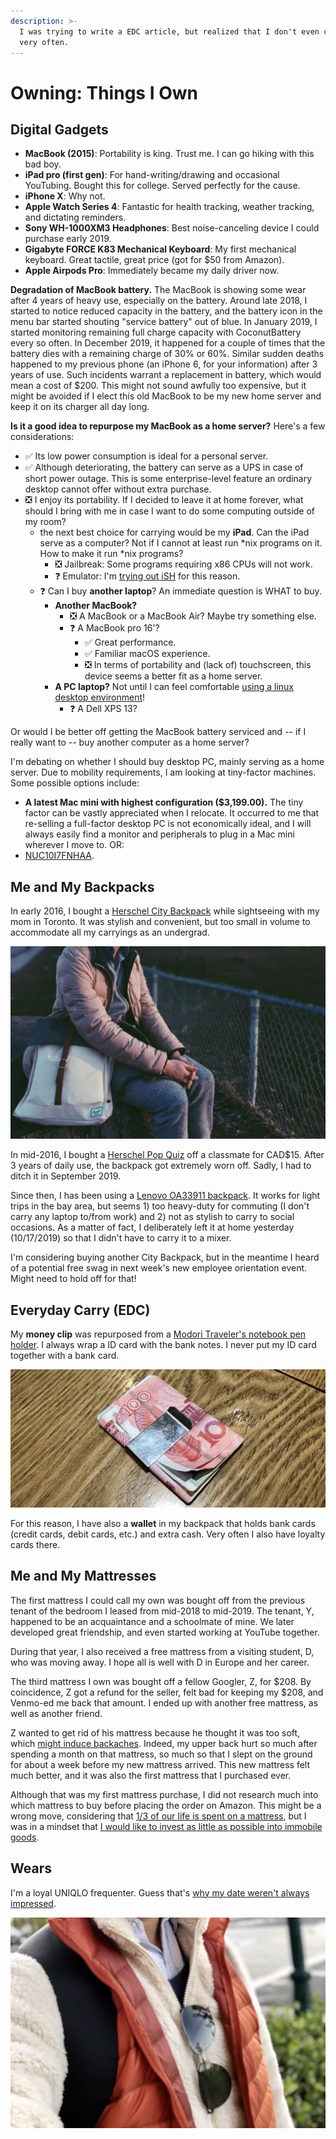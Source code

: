 ```yaml
---
description: >-
  I was trying to write a EDC article, but realized that I don't even carry keys
  very often.
---
```


# Owning: Things I Own

## Digital Gadgets

* **MacBook \(2015\)**: Portability is king. Trust me. I can go hiking with this bad boy.
* **iPad pro \(first gen\)**: For hand-writing/drawing and occasional YouTubing. Bought this for college. Served perfectly for the cause.
* **iPhone X**: Why not.
* **Apple Watch Series 4**: Fantastic for health tracking, weather tracking, and dictating reminders.
* **Sony WH-1000XM3 Headphones**: Best noise-canceling device I could purchase early 2019.
* **Gigabyte FORCE K83 Mechanical Keyboard**: My first mechanical keyboard. Great tactile, great price \(got for $50 from Amazon\).
* **Apple Airpods Pro**: Immediately became my daily driver now.

**Degradation of MacBook battery.** The MacBook is showing some wear after 4 years of heavy use, especially on the battery. Around late 2018, I started to notice reduced capacity in the battery, and the battery icon in the menu bar started shouting "service battery" out of blue. In January 2019, I started monitoring remaining full charge capacity with CoconutBattery every so often. In December 2019, it happened for a couple of times that the battery dies with a remaining charge of 30% or 60%. Similar sudden deaths happened to my previous phone \(an iPhone 6, for your information\) after 3 years of use. Such incidents warrant a replacement in battery, which would mean a cost of $200. This might not sound awfully too expensive, but it might be avoided if I elect this old MacBook to be my new home server and keep it on its charger all day long.

**Is it a good idea to repurpose my MacBook as a home server?** Here's a few considerations:

* ✅ Its low power consumption is ideal for a personal server.
* ✅ Although deteriorating, the battery can serve as a UPS in case of short power outage. This is some enterprise-level feature an ordinary desktop cannot offer without extra purchase.
* ❎ I enjoy its portability. If I decided to leave it at home forever, what should I bring with me in case I want to do some computing outside of my room?
  * the next best choice for carrying would be my **iPad**. Can the iPad serve as a computer? Not if I cannot at least run \*nix programs on it. How to make it run \*nix programs?
    * ❎ Jailbreak: Some programs requiring x86 CPUs will not work.
    * ❓ Emulator: I'm [trying out iSH](../../setups/using-ipad-pro-as-a-linux-machine.md) for this reason. 
  * ❓ Can I buy **another laptop**? An immediate question is WHAT to buy.
    * **Another MacBook?**
      * ❎ A MacBook or a MacBook Air? Maybe try something else.
      * ❓ A MacBook pro 16'? 
        * ✅ Great performance.
        * ✅ Familiar macOS experience.
        * ❎ In terms of portability and \(lack of\) touchscreen, this device seems a better fit as a home server.
    * **A PC laptop?** Not until I can feel comfortable [using a linux desktop environment](../../setups/switching-from-macos-to-linux.md)!
      * ❓ A Dell XPS 13?

Or would I be better off getting the MacBook battery serviced and -- if I really want to -- buy another computer as a home server?

I'm debating on whether I should buy desktop PC, mainly serving as a home server. Due to mobility requirements, I am looking at tiny-factor machines. Some possible options include:

* **A latest Mac mini with highest configuration \($3,199.00\).** The tiny factor can be vastly appreciated when I relocate. It occurred to me that re-selling a full-factor desktop PC is not economically ideal, and I will always easily find a monitor and peripherals to plug in a Mac mini wherever I move to. OR:
* [NUC10I7FNHAA](https://www.intel.com/content/www/us/en/products/boards-kits/nuc/mini-pcs/nuc10i7fnhaa.html).

## Me and My Backpacks

In early 2016, I bought a [Herschel City Backpack](https://herschel.com/shop/backpacks/city-backpack-mid-volume?v=10486-03019-OS) while sightseeing with my mom in Toronto. It was stylish and convenient, but too small in volume to accommodate all my carryings as an undergrad.

![Me and my City Backpack](../../.gitbook/assets/screen-shot-2019-10-18-at-16.20.05.png)

In mid-2016, I bought a [Herschel Pop Quiz](https://herschel.com/shop/backpacks/pop-quiz-backpack) off a classmate for CAD$15. After 3 years of daily use, the backpack got extremely worn off. Sadly, I had to ditch it in September 2019.

Since then, I has been using a [Lenovo OA33911 backpack](https://www.aliexpress.com/item/32333710465.html). It works for light trips in the bay area, but seems 1\) too heavy-duty for commuting \(I don't carry any laptop to/from work\) and 2\) not as stylish to carry to social occasions. As a matter of fact, I deliberately left it at home yesterday \(10/17/2019\) so that I didn't have to carry it to a mixer.

I'm considering buying another City Backpack, but in the meantime I heard of a potential free swag in next week's new employee orientation event. Might need to hold off for that! 

## Everyday Carry \(EDC\)

My **money clip** was repurposed from a [Modori Traveler's notebook pen holder](https://www.amazon.com/Midori-Travelers-notebook-holder-Brown/dp/B001D79A96). I always wrap a ID card with the bank notes. I never put my ID card together with a bank card.

![The money clip. The currency is called Chinese Yuan, once popular before mobile payment took off.](../../.gitbook/assets/img_4417%20%281%29.JPG)

For this reason, I have also a **wallet** in my backpack that holds bank cards \(credit cards, debit cards, etc.\) and extra cash. Very often I also have loyalty cards there. 

## Me and My Mattresses

The first mattress I could call my own was bought off from the previous tenant of the bedroom I leased from mid-2018 to mid-2019. The tenant, Y, happened to be an acquaintance and a schoolmate of mine. We later developed great friendship, and even started working at YouTube together.

During that year, I also received a free mattress from a visiting student, D, who was moving away. I hope all is well with D in Europe and her career.

The third mattress I own was bought off a fellow Googler, Z, for $208. By coincidence, Z got a refund for the seller, felt bad for keeping my $208, and Venmo-ed me back that amount. I ended up with another free mattress, as well as another friend. 

Z wanted to get rid of his mattress because he thought it was too soft, which [might induce backaches](https://www.us-mattress.com/will-a-soft-mattress-hurt-my-back.html). Indeed, my upper back hurt so much after spending a month on that mattress, so much so that I slept on the ground for about a week before my new mattress arrived. This new mattress felt much better, and it was also the first mattress that I purchased ever. 

Although that was my first mattress purchase, I did not research much into which mattress to buy before placing the order on Amazon. This might be a wrong move, considering that [1/3 of our life is spent on a mattress](https://daisylinden.com/mistakes-people-make-when-buying-a-mattress/), but I was in a mindset that [I would like to invest as little as possible into immobile goods](../being-what-i-am/being-minimalistic-and-mobile.md).

## Wears

I'm a loyal UNIQLO frequenter. Guess that's [why my date weren't always impressed](https://japantoday.com/category/features/lifestyle/'he-wore-uniqlo-to-meet-me!'-japanese-woman-shares-petty-bad-date-story). 

![Me in UNIQLO](../../.gitbook/assets/img_9769.jpg)

